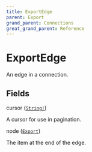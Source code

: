 ```yaml
---
title: ExportEdge
parent: Export
grand_parent: Connections
great_grand_parent: Reference
---
```


# ExportEdge

An edge in a connection.

## Fields

<div class="field-entry ">
  <span id="cursor" class="field-name anchored">cursor (<code><a href="/docs/reference/scalar/string">String!</a></code>)</span>

  <div class="description-wrapper">
   <p>A cursor for use in pagination.</p>

  </div>
</div>

<div class="field-entry ">
  <span id="node" class="field-name anchored">node (<code><a href="/docs/reference/object/export">Export</a></code>)</span>

  <div class="description-wrapper">
   <p>The item at the end of the edge.</p>

  </div>
</div>

